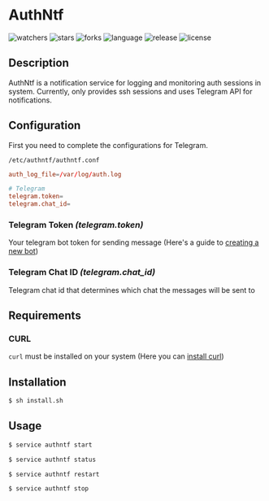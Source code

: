 # AuthNtf

![watchers](https://img.shields.io/github/watchers/caglarkantarcioglu/authntf)
![stars](https://img.shields.io/github/stars/caglarkantarcioglu/authntf)
![forks](https://img.shields.io/github/forks/caglarkantarcioglu/authntf)
![language](https://img.shields.io/github/languages/top/caglarkantarcioglu/authntf)
![release](https://img.shields.io/github/v/release/caglarkantarcioglu/authntf)
![license](https://img.shields.io/github/license/caglarkantarcioglu/authntf)

## Description

AuthNtf is a notification service for logging and monitoring auth sessions in system.
Currently, only provides ssh sessions and uses Telegram API for notifications.

## Configuration
First you need to complete the configurations for Telegram.

`/etc/authntf/authntf.conf`
```conf
auth_log_file=/var/log/auth.log

# Telegram
telegram.token=
telegram.chat_id=
```

### Telegram Token *(telegram.token)*
Your telegram bot token for sending message (Here's a guide to [creating a new bot](https://core.telegram.org/bots/features#creating-a-new-bot))

### Telegram Chat ID *(telegram.chat_id)*
Telegram chat id that determines which chat the messages will be sent to

## Requirements

### CURL
`curl` must be installed on your system (Here you can [install curl](https://curl.se/docs/install.html))


## Installation

```bash
$ sh install.sh
```

## Usage

```bash
$ service authntf start
```

```bash
$ service authntf status
```

```bash
$ service authntf restart
```

```bash
$ service authntf stop
```